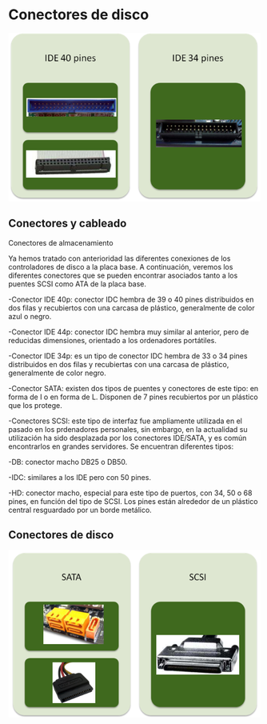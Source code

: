 # Conectores de disco

![imagen](img/10_Conexiones_de_disco0.png)

## Conectores y cableado

Conectores de almacenamiento

Ya hemos tratado con anterioridad las diferentes conexiones de los controladores de disco a la placa base\. A continuación, veremos los diferentes conectores que se pueden encontrar asociados tanto a los puentes SCSI como ATA de la placa base\.

\-Conector IDE 40p: conector IDC hembra de 39 o 40 pines distribuidos en dos filas y recubiertos con una carcasa de plástico, generalmente de color azul o negro\.

\-Conector IDE 44p: conector IDC hembra muy similar al anterior, pero de reducidas dimensiones, orientado a los ordenadores portátiles\.

\-Conector IDE 34p: es un tipo de conector IDC hembra de 33 o 34 pines distribuidos en dos filas y recubiertas con una carcasa de plástico, generalmente de color negro\.

\-Conector SATA: existen dos tipos de puentes y conectores de este tipo: en forma de I o en forma de L\. Disponen de 7 pines recubiertos por un plástico que los protege\.

\-Conectores SCSI: este tipo de interfaz fue ampliamente utilizada en el pasado en los prdenadores personales, sin embargo, en la actualidad su utilización ha sido desplazada por los conectores IDE/SATA, y es común encontrarlos en grandes servidores\. Se encuentran diferentes tipos:

\-DB: conector macho DB25 o DB50\.

\-IDC: similares a los IDE pero con 50 pines\.

\-HD: conector macho, especial para este tipo de puertos, con 34, 50 o 68 pines, en función del tipo de SCSI\. Los pines están alrededor de un plástico central resguardado por un borde metálico\.

## Conectores de disco

![imagen](img/10_Conexiones_de_disco1.png)


